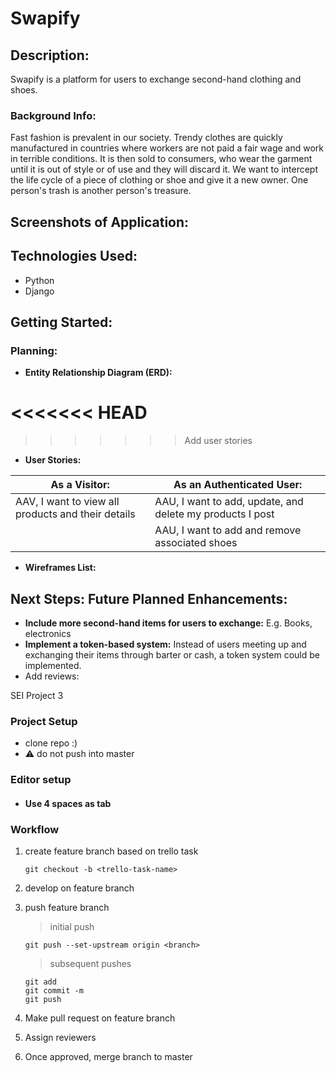 # Swapify

## Description:
Swapify is a platform for users to exchange second-hand clothing and shoes. 

### Background Info:
Fast fashion is prevalent in our society. 
Trendy clothes are quickly manufactured in countries where workers are not paid a fair wage and work in terrible conditions. It is then sold to consumers, who wear the garment until it is out of style or of use and they will discard it. We want to intercept the life cycle of a piece of clothing or shoe and give it a new owner. One person's trash is another person's treasure.


## Screenshots of Application:

## Technologies Used:
- Python
- Django

## Getting Started:

### Planning:
- **Entity Relationship Diagram (ERD):**

<<<<<<< HEAD
=======

>>>>>>> Add user stories
- **User Stories:**

| As a Visitor: | As an Authenticated User: |
| -----  | ------ |
| AAV, I want to view all products and their details | AAU, I want to add, update, and delete my products I post |
| | AAU, I want to add and remove associated shoes |

- **Wireframes List:**

## Next Steps: Future Planned Enhancements:
- **Include more second-hand items for users to exchange:** E.g. Books, electronics
- **Implement a token-based system:** Instead of users meeting up and exchanging their items through barter or cash, a token system could be implemented.
- Add reviews: 



SEI Project 3

### Project Setup
- clone repo :)
- :warning: do not push into master

### Editor setup
- #### Use 4 spaces as tab

### Workflow
1. create feature branch based on trello task
    ```
    git checkout -b <trello-task-name>
    ```
2. develop on feature branch
3. push feature branch
    
    > initial push
    ```
    git push --set-upstream origin <branch>
    ```

    > subsequent pushes
    ```
    git add
    git commit -m
    git push 
    ```
4. Make pull request on feature branch
5. Assign reviewers
6. Once approved, merge branch to master
